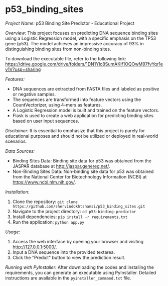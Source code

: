 # p53_binding_sites
*Project Name:* p53 Binding Site Predictor - Educational Project

*Overview:*
This project focuses on predicting DNA sequence binding sites using a Logistic Regression model, with a specific emphasis on the TP53 gene (p53). The model achieves an impressive accuracy of 93% in distinguishing binding sites from non-binding sites.

To download the executable file, refer to the following link:
https://drive.google.com/drive/folders/1DN1Ylc8SumAKif1OQOwM97fvYqr1ev1V?usp=sharing

*Features:*
- DNA sequences are extracted from FASTA files and labeled as positive or negative samples.
- The sequences are transformed into feature vectors using the CountVectorizer, using 4-mers as features.
- A Logistic Regression model is built and trained on the feature vectors.
- Flask is used to create a web application for predicting binding sites based on user input sequences.

*Disclaimer:*
It is essential to emphasize that this project is purely for educational purposes and should not be utilized or deployed in real-world scenarios.

*Data Sources:*
- Binding Sites Data: Binding site data for p53 was obtained from the JASPAR database at http://jaspar.genereg.net/.
- Non-Binding Sites Data: Non-binding site data for p53 was obtained from the National Center for Biotechnology Information (NCBI) at https://www.ncbi.nlm.nih.gov/.

*Installation:*
1. Clone the repository: `git clone https://github.com/shervindokhtshamsi/p53_binding_sites.git`
2. Navigate to the project directory: `cd p53-binding-predictor`
3. Install dependencies: `pip install -r requirements.txt`
4. Run the application: `python app.py`

*Usage:*
1. Access the web interface by opening your browser and visiting http://127.0.0.1:5000/.
2. Input a DNA sequence into the provided textarea.
3. Click the "Predict" button to view the prediction result.

*Running with PyInstaller:*
After downloading the codes and installing the requirements, you can generate an executable using PyInstaller. Detailed instructions are available in the `pyinstaller_command.txt` file.
